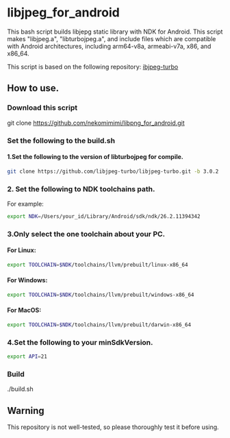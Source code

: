 # libjpeg_for_android

This bash script builds libjepg static library with NDK for Android.
This script makes "libjpeg.a", "libturbojpeg.a", and include files which are compatible with Android architectures, including arm64-v8a, armeabi-v7a, x86, and x86_64.

This script is based on the following repository:
[ibjpeg-turbo](https://github.com/libjpeg-turbo/libjpeg-turbo)

## How to use.

### Download this script
git clone https://github.com/nekomimimi/libpng_for_android.git

### Set the following to the build.sh
#### 1.Set the following to the version of libturbojpeg for compile.
```bash.sh
git clone https://github.com/libjpeg-turbo/libjpeg-turbo.git -b 3.0.2
```

### 2. Set the following to NDK toolchains path.

For example:

```bash.sh
export NDK=/Users/your_id/Library/Android/sdk/ndk/26.2.11394342
```

### 3.Only select the one toolchain about your PC.
#### For Linux:
```bash.sh
export TOOLCHAIN=$NDK/toolchains/llvm/prebuilt/linux-x86_64
```

#### For Windows:
```bash.sh
export TOOLCHAIN=$NDK/toolchains/llvm/prebuilt/windows-x86_64
```

#### For MacOS:
```bash.sh
export TOOLCHAIN=$NDK/toolchains/llvm/prebuilt/darwin-x86_64
```

### 4.Set the following to your minSdkVersion.
```bash.sh
export API=21
```

### Build
./build.sh

## Warning
This repository is not well-tested, so please thoroughly test it before using.

